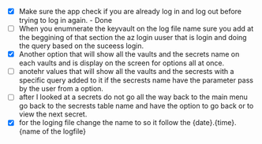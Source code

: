 - [x] Make sure the app check if you are already log in and log out before trying to log in again. - Done 
- [ ] When you enumnerate the keyvault on the log file name sure you add at the beggining of that section the az login uuser that is login and doing the query based on the suceess login. 
- [x] Another option that will show all the vaults and the secrets name on each vaults and is display on the screen for options all at once. 
- [ ] anotehr values that will show all the vaults and the secrests with a specific query added to it if the secrests name have the parameter pass by the user from a option. 
- [ ] after I looked at a secrets do not go all the way back to the main menu go back to the secrests table name and have the option to go back or to view the next secret. 
- [x] for the loging file change the name to so it follow the {date}.{time}.{name of the logfile}